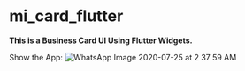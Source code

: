 # mi_card_flutter

**This is a Business Card UI Using Flutter Widgets.**


Show the App:
![WhatsApp Image 2020-07-25 at 2 37 59 AM](https://user-images.githubusercontent.com/50073317/88444947-f9e40600-ce1f-11ea-8612-8071d17b0193.jpeg)
